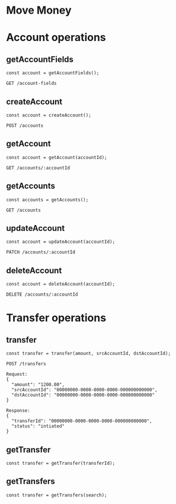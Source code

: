 # Move Money

# Account operations

## getAccountFields

``` nonum
const account = getAccountFields();
```

``` nonum
GET /account-fields
```

## createAccount

``` nonum
const account = createAccount();
```

``` nonum
POST /accounts
```

## getAccount

``` nonum
const account = getAccount(accountId);
```

``` nonum
GET /accounts/:accountId
```

## getAccounts

``` nonum
const accounts = getAccounts();
```

``` nonum
GET /accounts
```

## updateAccount

``` nonum
const account = updateAccount(accountId);
```

``` nonum
PATCH /accounts/:accountId
```

## deleteAccount

``` nonum
const account = deleteAccount(accountId);
```

``` nonum
DELETE /accounts/:accountId
```

# Transfer operations

## transfer

``` nonum
const transfer = transfer(amount, srcAccountId, dstAccountId);
```

``` nonum
POST /transfers
```

``` nonum
Request:
{
  "amount": "1200.00",
  "srcAccountId": "00000000-0000-0000-0000-000000000000",
  "dstAccountId": "00000000-0000-0000-0000-000000000000"
}
```

``` nonum
Response:
{
  "transferId": "00000000-0000-0000-0000-000000000000",
  "status": "intiated"
}
```

## getTransfer

``` nonum
const transfer = getTransfer(transferId);
```

## getTransfers

``` nonum
const transfer = getTransfers(search);
```

